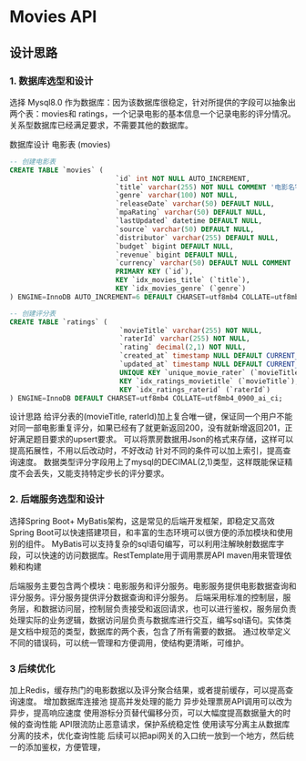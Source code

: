 # Movies API 

## 设计思路

### 1. 数据库选型和设计

选择 Mysql8.0 作为数据库：因为该数据库很稳定，针对所提供的字段可以抽象出两个表：movies和 ratings，一个记录电影的基本信息一个记录电影的评分情况。关系型数据库已经满足要求，不需要其他的数据库。

数据库设计
电影表 (movies)
```sql
-- 创建电影表
CREATE TABLE `movies` (
                          `id` int NOT NULL AUTO_INCREMENT,
                          `title` varchar(255) NOT NULL COMMENT '电影名字',
                          `genre` varchar(100) NOT NULL,
                          `releaseDate` varchar(50) DEFAULT NULL,
                          `mpaRating` varchar(50) DEFAULT NULL,
                          `lastUpdated` datetime DEFAULT NULL,
                          `source` varchar(50) DEFAULT NULL,
                          `distributor` varchar(255) DEFAULT NULL,
                          `budget` bigint DEFAULT NULL,
                          `revenue` bigint DEFAULT NULL,
                          `currency` varchar(50) DEFAULT NULL COMMENT '货币',
                          PRIMARY KEY (`id`),
                          KEY `idx_movies_title` (`title`),
                          KEY `idx_movies_genre` (`genre`)
) ENGINE=InnoDB AUTO_INCREMENT=6 DEFAULT CHARSET=utf8mb4 COLLATE=utf8mb4_0900_ai_ci;

-- 创建评分表
CREATE TABLE `ratings` (
                           `movieTitle` varchar(255) NOT NULL,
                           `raterId` varchar(255) NOT NULL,
                           `rating` decimal(2,1) NOT NULL,
                           `created_at` timestamp NULL DEFAULT CURRENT_TIMESTAMP,
                           `updated_at` timestamp NULL DEFAULT CURRENT_TIMESTAMP ON UPDATE CURRENT_TIMESTAMP,
                           UNIQUE KEY `unique_movie_rater` (`movieTitle`,`raterId`),
                           KEY `idx_ratings_movietitle` (`movieTitle`),
                           KEY `idx_ratings_raterid` (`raterId`)
) ENGINE=InnoDB DEFAULT CHARSET=utf8mb4 COLLATE=utf8mb4_0900_ai_ci;
```

设计思路
给评分表的(movieTitle, raterId)加上复合唯一键，保证同一个用户不能对同一部电影重复评分，如果已经有了就更新返回200，没有就新增返回201，正好满足题目要求的upsert要求。
可以将票房数据用Json的格式来存储，这样可以提高拓展性，不用以后改动时，不好改动
针对不同的条件可以加上索引，提高查询速度。
数据类型评分字段用上了mysql的DECIMAL(2,1)类型，这样既能保证精度不会丢失，又能支持特定步长的评分要求。

### 2. 后端服务选型和设计

选择Spring Boot+ MyBatis架构，这是常见的后端开发框架，即稳定又高效 Spring Boot可以快速搭建项目，和丰富的生态环境可以很方便的添加模块和使用别的组件。 MyBatis可以支持复杂的sql语句编写，可以利用注解映射数据库字段，可以快速的访问数据库。RestTemplate用于调用票房API maven用来管理依赖和构建

后端服务主要包含两个模块：电影服务和评分服务。电影服务提供电影数据查询和评分服务。评分服务提供评分数据查询和评分服务。
后端采用标准的控制层，服务层，和数据访问层，控制层负责接受和返回请求，也可以进行鉴权，服务层负责处理实际的业务逻辑，数据访问层负责与数据库进行交互，编写sql语句。实体类是文档中规范的类型，数据库的两个表，包含了所有需要的数据。
通过枚举定义不同的错误码，可以统一管理和方便调用，使结构更清晰，可维护。


### 3 后续优化

加上Redis，缓存热门的电影数据以及评分聚合结果，或者提前缓存，可以提高查询速度。
增加数据库连接池 提高并发处理的能力 异步处理票房API调用可以改为异步，提高响应速度
使用游标分页替代偏移分页，可以大幅度提高数据量大的时候的查询性能
API限流防止恶意请求，保护系统稳定性
使用读写分离主从数据库分离的技术，优化查询性能
后续可以把api网关的入口统一放到一个地方，然后统一的添加鉴权，方便管理，


